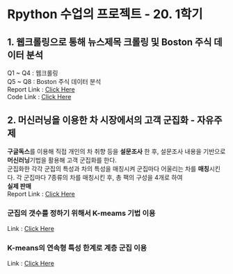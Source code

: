 # Rpython 수업의 프로젝트 - 20. 1학기  
## 1. 웹크롤링으로 통해 뉴스제목 크롤링 및 Boston 주식 데이터 분석  
Q1 ~ Q4 : 웹크롤링  
Q5 ~ Q8 : Boston 주식 데이터 분석  
Report Link : [Click Here](https://github.com/rlqja1107/TeaCustomerAnalysis/blob/master/WebCrawling_Report.pdf)  
Code Link : [Click Here](https://github.com/rlqja1107/TeaCustomerAnalysis/blob/master/Code/WebCrawling_Code.py)
## 2. 머신러닝을 이용한 차 시장에서의 고객 군집화 - 자유주제  
**구글독스**를 이용해 직접 개인의 차 취향 등을 **설문조사** 한 후, 설문조사 내용을 기반으로 **머신러닝**기법을 활용해 고객 군집화를 한다.  
군집화한 각각 군집의 특성과 차의 특성을 매칭시켜 군집마다 어울리는 차를 **매칭**시킨다. 각 군집마다 7종류의 차를 매칭시킨 후, 총 팩의 구성을 4개로 하여  
**실제 판매**   
Report Link : [Click Here](https://github.com/rlqja1107/TeaCustomerAnalysis/wiki)
### 군집의 갯수를 정하기 위해서 K-meams 기법 이용  
Link : [Click Here](https://github.com/rlqja1107/TeaCustomerAnalysis/blob/master/Code/Kmeans_Code.py)  
### K-means의 연속형 특성 한계로 **계층 군집** 이용  
Link : [Click Here](https://github.com/rlqja1107/TeaCustomerAnalysis/blob/master/Code/Final_Code.py)  

